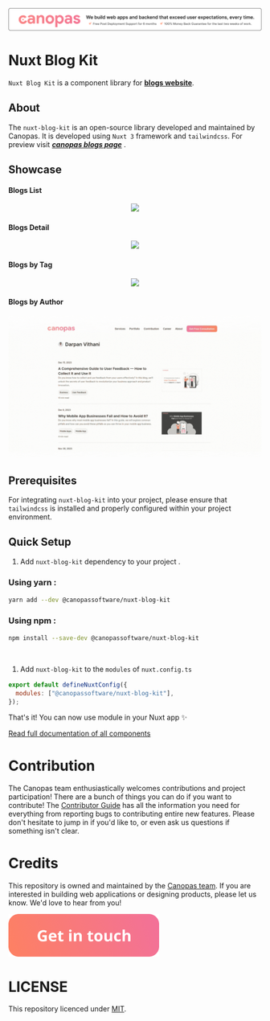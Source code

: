 <p align="center"><a href="https://canopas.com/contact"><img src="./assets/banner.png"></a></p>

# Nuxt Blog Kit

`Nuxt Blog Kit` is a component library for [**blogs website**](https://canopas.com/blog).

## About

The `nuxt-blog-kit` is an open-source library developed and maintained by Canopas. It is developed using `Nuxt 3` framework and `tailwindcss`. For preview visit [**_canopas blogs page_**](https://canopas.com/blog) .

## Showcase

#### Blogs List

<p align="center"><a href="https://canopas.com/resources"><img src="./assets/blog-list.gif" /></a></p>

#### Blogs Detail

<p align="center"><a href="https://canopas.com/resources"><img src="./assets/blog-detail.gif" /></a></p>

#### Blogs by Tag

<p align="center"><a href="https://canopas.com/tag/mobile-app"><img src="./assets/tag.gif" /></a></p>

#### Blogs by Author

<p align="center"><a href="https://canopas.com/author/Darpan"><img src="./assets/author.gif" /></a></p>

## Prerequisites

For integrating `nuxt-blog-kit` into your project, please ensure that `tailwindcss` is installed and properly configured within your project environment.

## Quick Setup

1. Add `nuxt-blog-kit` dependency to your project .

### Using yarn :

```bash
yarn add --dev @canopassoftware/nuxt-blog-kit
```

### Using npm :

```bash
npm install --save-dev @canopassoftware/nuxt-blog-kit
```

<br>

1. Add `nuxt-blog-kit` to the `modules` of `nuxt.config.ts`

```js
export default defineNuxtConfig({
  modules: ["@canopassoftware/nuxt-blog-kit"],
});
```

That's it! You can now use module in your Nuxt app ✨

[Read full documentation of all components](https://github.com/canopas/nuxt-blog-kit/blob/master/COMPONENTS.md)

# Contribution

The Canopas team enthusiastically welcomes contributions and project participation! There are a bunch of things you can do if you want to contribute! The [Contributor Guide](CONTRIBUTING.md) has all the information you need for everything from reporting bugs to contributing entire new features. Please don't hesitate to jump in if you'd like to, or even ask us questions if something isn't clear.

# Credits

This repository is owned and maintained by the [Canopas team](https://canopas.com/). If you are interested in building web applications or designing products, please let us know. We'd love to hear from you!

<a href="https://canopas.com/contact"><img src="./assets/cta.png" width=300></a>

# LICENSE

This repository licenced under [MIT](https://github.com/canopas/nuxt-blog-kit/blob/master/LICENSE).
